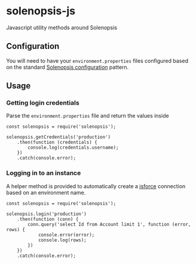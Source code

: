 # solenopsis-js
Javascript utility methods around Solenopsis

## Configuration
You will need to have your `environment.properties` files configured based on the standard [Solenopsis configuration](https://github.com/solenopsis/Solenopsis/wiki/1.1-Configuration#credentials-configuration) pattern.

## Usage
### Getting login credentials
Parse the `environment.properties` file and return the values inside

```
const solenopsis = require('solenopsis');

solenopsis.getCredentials('production')
    .then(function (credentials) {
        console.log(credentials.username);
    })
    .catch(console.error);
```

### Logging in to an instance
A helper method is provided to automatically create a [jsforce](https://jsforce.github.io) connection based on an environment name.

```
const solenopsis = require('solenopsis');

solenopsis.login('production')
    .then(function (conn) {
        conn.query('select Id from Account limit 1', function (error, rows) {
            console.error(error);
            console.log(rows);
        })
    })
    .catch(console.error);
```